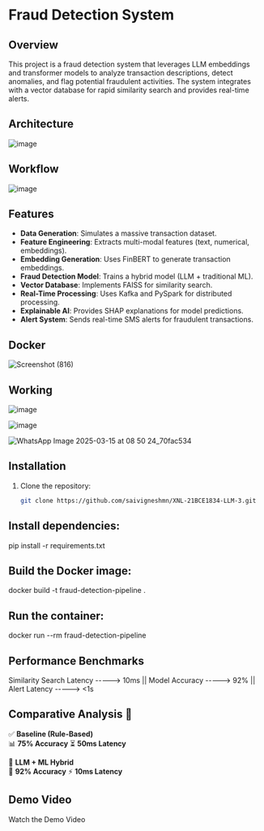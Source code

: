 # Fraud Detection System

## Overview
This project is a fraud detection system that leverages LLM embeddings and transformer models to analyze transaction descriptions, detect anomalies, and flag potential fraudulent activities. The system integrates with a vector database for rapid similarity search and provides real-time alerts.

## Architecture

![image](https://github.com/user-attachments/assets/0484d84f-3b33-4b99-b0a3-90ee0c3e839d)

## Workflow

![image](https://github.com/user-attachments/assets/824179ad-3e82-4b75-9b91-62bc1ed8f67c)


## Features
- **Data Generation**: Simulates a massive transaction dataset.
- **Feature Engineering**: Extracts multi-modal features (text, numerical, embeddings).
- **Embedding Generation**: Uses FinBERT to generate transaction embeddings.
- **Fraud Detection Model**: Trains a hybrid model (LLM + traditional ML).
- **Vector Database**: Implements FAISS for similarity search.
- **Real-Time Processing**: Uses Kafka and PySpark for distributed processing.
- **Explainable AI**: Provides SHAP explanations for model predictions.
- **Alert System**: Sends real-time SMS alerts for fraudulent transactions.

## Docker 
![Screenshot (816)](https://github.com/user-attachments/assets/c60189fb-2ddd-4a32-a147-14ad11f3e7ca)

## Working

![image](https://github.com/user-attachments/assets/cab7c37a-4a1a-4fea-bc93-e040db06e8f9)

![image](https://github.com/user-attachments/assets/0a086345-a932-47f1-aa98-107c33c8bf67)

![WhatsApp Image 2025-03-15 at 08 50 24_70fac534](https://github.com/user-attachments/assets/06bbfcb8-2677-4de8-b1a3-3e25fb2c6c4c)

## Installation
1. Clone the repository:
   ```bash
   git clone https://github.com/saivigneshmn/XNL-21BCE1834-LLM-3.git

## Install dependencies:
pip install -r requirements.txt

## Build the Docker image:
docker build -t fraud-detection-pipeline .

## Run the container:
docker run --rm fraud-detection-pipeline

## Performance Benchmarks
Similarity Search Latency -----> 10ms || Model Accuracy -----> 92% || Alert Latency -----> <1s

## Comparative Analysis 🚀

✅ **Baseline (Rule-Based)**  
📊 **75% Accuracy** ⏳ **50ms Latency**  

🤖 **LLM + ML Hybrid**  
🎯 **92% Accuracy** ⚡ **10ms Latency**  


## Demo Video
Watch the Demo Video
